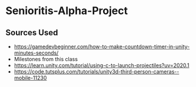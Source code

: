 # Senioritis-Alpha-Project

## Sources Used

- https://gamedevbeginner.com/how-to-make-countdown-timer-in-unity-minutes-seconds/
- Milestones from this class
- https://learn.unity.com/tutorial/using-c-to-launch-projectiles?uv=2020.1
- https://code.tutsplus.com/tutorials/unity3d-third-person-cameras--mobile-11230
